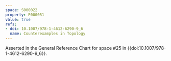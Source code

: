 ```yaml
---
space: S000022
property: P000051
value: true
refs:
- doi: 10.1007/978-1-4612-6290-9_6
  name: Counterexamples in Topology
---
```


Asserted in the General Reference Chart for space #25 in
{{doi:10.1007/978-1-4612-6290-9_6}}.
